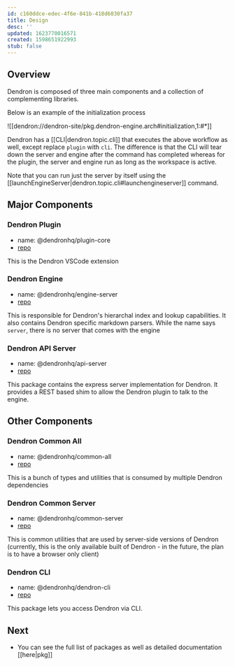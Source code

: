 ```yaml
---
id: c160ddce-edec-4f6e-841b-418d6030fa37
title: Design
desc: ''
updated: 1623770016571
created: 1598651922993
stub: false
---
```

## Overview

Dendron is composed of three main components and a collection of complementing libraries.

Below is an example of the initialization process

![[dendron://dendron-site/pkg.dendron-engine.arch#initialization,1:#*]]

Dendron has a [[CLI|dendron.topic.cli]] that executes the above workflow as well, except replace `plugin` with `cli`. The difference is that the CLI will tear down the server and engine after the command has completed whereas for the plugin, the server and engine run as long as the workspace is active.

Note that you can run just the server by itself using the [[launchEngineServer|dendron.topic.cli#launchengineserver]] command.


## Major Components

### Dendron Plugin
- name: @dendronhq/plugin-core
- [repo](https://github.com/dendronhq/dendron/tree/master/packages/plugin-core)

This is the Dendron VSCode extension

### Dendron Engine
- name: @dendronhq/engine-server
- [repo](https://github.com/dendronhq/dendron/tree/master/packages/engine-server)

This is responsible for Dendron's hierarchal index and lookup capabilities. It also contains Dendron specific markdown parsers. While the name says `server`, there is no server that comes with the engine

### Dendron API Server
- name: @dendronhq/api-server
- [repo](https://github.com/dendronhq/dendron/tree/master/packages/api-server)

This package contains the express server implementation for Dendron. It provides a REST based shim to allow the Dendron plugin to talk to the engine.


## Other Components
### Dendron Common All
- name: @dendronhq/common-all
- [repo](https://github.com/dendronhq/dendron/tree/master/packages/common-all)

This is a bunch of types and utilities that is consumed by multiple Dendron dependencies

### Dendron Common Server

- name: @dendronhq/common-server
- [repo](https://github.com/dendronhq/dendron/tree/master/packages/common-server)

This is common utilities that are used by server-side versions of Dendron (currently, this is the only available built of Dendron - in the future, the plan is to have a browser only client)

### Dendron CLI

- name: @dendronhq/dendron-cli
- [repo](https://github.com/dendronhq/dendron/tree/master/packages/dendron-cli)

This package lets you access Dendron via CLI. 

## Next
- You can see the full list of packages as well as detailed documentation [[here|pkg]]
